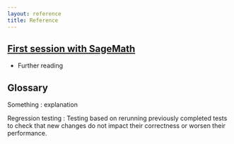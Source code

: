 ```yaml
---
layout: reference
title: Reference
---
```


## [First session with SageMath](01-first-session.html)

* Further reading

## Glossary

Something
:    explanation

Regression testing
:    Testing based on rerunning previously completed tests to check that new
     changes do not impact their correctness or worsen their performance.
